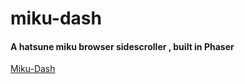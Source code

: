 # miku-dash

#### A hatsune miku browser sidescroller , built in Phaser 

[Miku-Dash](http://010josh010.github.io/img/mikudash.gif)
